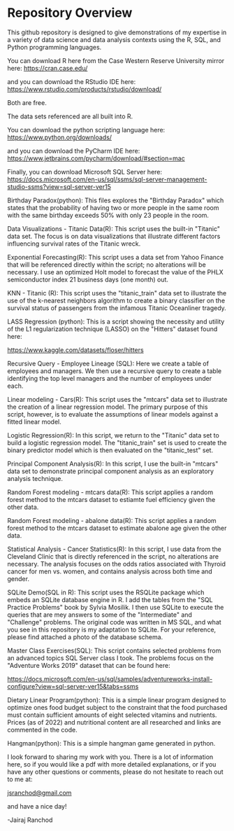 # Repository Overview
This github repository is designed to give demonstrations of my expertise in a variety of data science and data analysis contexts using the R, SQL, and Python programming languages.

You can download R here from the Case Western Reserve University mirror here:
https://cran.case.edu/

and you can download the RStudio IDE here:
https://www.rstudio.com/products/rstudio/download/

Both are free.

The data sets referenced are all built into R.

You can download the python scripting language here:
https://www.python.org/downloads/

and you can download the PyCharm IDE here:
https://www.jetbrains.com/pycharm/download/#section=mac

Finally, you can download Microsoft SQL Server here:
https://docs.microsoft.com/en-us/sql/ssms/sql-server-management-studio-ssms?view=sql-server-ver15


Birthday Paradox(python):
This files explores the "Birthday Paradox" which states that the probability of having two or more people in the same room with the same birthday exceeds 50% with only 23 people in the room.

Data Visualizations - Titanic Data(R): 
This script uses the built-in "Titanic" data set.  The focus is on data visualizations that illustrate different factors influencing survival rates of the Titanic wreck.

Exponential Forecasting(R):
This script uses a data set from Yahoo Finance that will be referenced directly within the script; no alterations will be necessary.  I use an optimized Holt model to forecast the value of the PHLX semiconductor index 21 business days (one month) out.

KNN - Titanic (R):
This script uses the "titanic_train" data set to illustrate the use of the k-nearest neighbors algorithm to create a binary classifier on the survival status of passengers from the infamous Titanic Oceanliner tragedy.

LASS Regression (python):
This is a script showing the necessity and utility of the L1 regularization technique (LASSO) on the "Hitters" dataset found here:

https://www.kaggle.com/datasets/floser/hitters

Recursive Query - Employee Lineage (SQL):
Here we create a table of employees and managers.  We then use a recursive query to create a table identifying the top level managers and the number of employees under each.

Linear modeling - Cars(R): 
This script uses the "mtcars" data set to illustrate the creation of a linear regression model. The primary purpose of this script, however, is to evaluate the assumptions of linear models against a fitted linear model.

Logistic Regression(R):
In this script, we return to the "Titanic" data set to build a logistic regression model.  The "titanic_train" set is used to create the binary predictor model which is then evaluated on the "titanic_test" set.

Principal Component Analysis(R):
In this script, I use the built-in "mtcars" data set to demonstrate principal component analysis as an exploratory analysis technique.

Random Forest modeling - mtcars data(R):
This script applies a random forest method to the mtcars dataset to estiamte fuel efficiency given the other data.

Random Forest modeling - abalone data(R): 
This script applies a random forest method to the mtcars dataset to estimate abalone age given the other data.

Statistical Analysis - Cancer Statistics(R): 
In this script, I use data from the Cleveland Clinic that is directly referenced in the script, no alterations are necessary.  The analysis focuses on the odds ratios associated with Thyroid cancer for men vs. women, and contains analysis across both time and gender.

SQLite Demo(SQL in R):
This script uses the RSQLite package which embeds an SQLite database engine in R.  I add the tables from the "SQL Practice Problems" book by Sylvia Mosilik.  I then use SQLite to execute the queries that are mey answers to some of the "Intermediate" and "Challenge" problems.  The original code was written in MS SQL, and what you see in this repository is my adaptation to SQLite.  For your reference, please find attached a photo of the database schema.

Master Class Exercises(SQL):
This script contains selected problems from an advanced topics SQL Server class I took.  The problems focus on the "Adventure Works 2019" dataset that can be found here:

https://docs.microsoft.com/en-us/sql/samples/adventureworks-install-configure?view=sql-server-ver15&tabs=ssms

Dietary Linear Program(python):
This is a simple linear program designed to optimize ones food budget subject to the constraint that the food purchased must contain sufficient amounts of eight selected vitamins and nutrients.  Prices (as of 2022) and nutritional content are all researched and links are commented in the code.

Hangman(python):
This is a simple hangman game generated in python.

I look forward to sharing my work with you. There is a lot of information here, so if you would like a pdf with more detailed explanations, or if you have any other questions or comments, please do not hesitate to reach out to me at:

jsranchod@gmail.com

and have a nice day!

-Jairaj Ranchod
